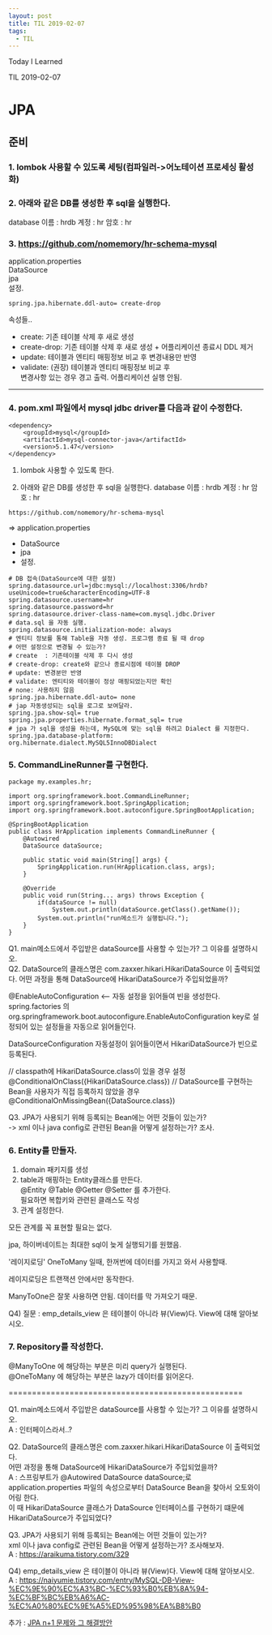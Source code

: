 ```yaml
---
layout: post
title: TIL 2019-02-07
tags:
  - TIL
---
```


Today I Learned

TIL 2019-02-07

# JPA


## 준비
### 1. lombok 사용할 수 있도록 세팅(컴파일러->어노테이션 프로세싱 활성화)
### 2. 아래와 같은 DB를 생성한 후 sql을 실행한다.
   database 이름 : hrdb
   계정 : hr
   암호 : hr
### 3. https://github.com/nomemory/hr-schema-mysql

application.properties  
DataSource  
jpa  
설정.

```
spring.jpa.hibernate.ddl-auto= create-drop
```

속성들..

- create: 기존 테이블 삭제 후 새로 생성
- create-drop: 기존 테이블 삭제 후 새로 생성 + 어플리케이션 종료시 DDL 제거
- update: 테이블과 엔티티 매핑정보 비교 후 변경내용만 반영
- validate: (권장) 테이블과 엔티티 매핑정보 비교 후  
  변경사항 있는 경우 경고 출력. 어플리케이션 실행 안됨.  


---

### 4. pom.xml 파일에서 mysql jdbc driver를 다음과 같이 수정한다.

```
<dependency>
    <groupId>mysql</groupId>
    <artifactId>mysql-connector-java</artifactId>
    <version>5.1.47</version>
</dependency>
```

   1. lombok 사용할 수 있도록 한다.

   2. 아래와 같은 DB를 생성한 후 sql을 실행한다.
   database 이름 : hrdb
   계정 : hr
   암호 : hr

    https://github.com/nomemory/hr-schema-mysql

  => application.properties

   * DataSource
   * jpa
   * 설정.

```
# DB 접속(DataSource에 대한 설정)
spring.datasource.url=jdbc:mysql://localhost:3306/hrdb?useUnicode=true&characterEncoding=UTF-8
spring.datasource.username=hr
spring.datasource.password=hr
spring.datasource.driver-class-name=com.mysql.jdbc.Driver
# data.sql 을 자동 실행. 
spring.datasource.initialization-mode: always
# 엔티티 정보를 통해 Table을 자동 생성. 프로그램 종료 될 때 drop 
# 어떤 설정으로 변경될 수 있는가?
# create  : 기존테이블 삭제 후 다시 생성
# create-drop: create와 같으나 종료시점에 테이블 DROP
# update: 변경분만 반영
# validate: 엔티티와 테이블이 정상 매핑되었는지만 확인
# none: 사용하지 않음
spring.jpa.hibernate.ddl-auto= none
# jap 자동생성되는 sql을 로그로 보여달라.
spring.jpa.show-sql= true
spring.jpa.properties.hibernate.format_sql= true
# jpa 가 sql을 생성을 하는데, MySQL에 맞는 sql을 하려고 Dialect 를 지정한다.
spring.jpa.database-platform: org.hibernate.dialect.MySQL5InnoDBDialect
```

### 5. CommandLineRunner를 구현한다.

```
package my.examples.hr;

import org.springframework.boot.CommandLineRunner;
import org.springframework.boot.SpringApplication;
import org.springframework.boot.autoconfigure.SpringBootApplication;

@SpringBootApplication
public class HrApplication implements CommandLineRunner {
    @Autowired
    DataSource dataSource;

    public static void main(String[] args) {
        SpringApplication.run(HrApplication.class, args);
    }

    @Override
    public void run(String... args) throws Exception {
        if(dataSource != null)
            System.out.println(dataSource.getClass().getName());
        System.out.println("run메소드가 실행됩니다.");
    }
}
```

Q1. main메소드에서 주입받은 dataSource를 사용할 수 있는가? 그 이유를 설명하시오.  
Q2. DataSource의 클래스명은 com.zaxxer.hikari.HikariDataSource 이 출력되었다.
   어떤 과정을 통해 DataSource에 HikariDataSource가 주입되었을까?

@EnableAutoConfiguration <-- 자동 설정을 읽어들여 빈을 생성한다.
spring.factories 의 org.springframework.boot.autoconfigure.EnableAutoConfiguration
key로 설정되어 있는 설정들을 자동으로 읽어들인다.

DataSourceConfiguration 자동설정이 읽어들이면서 HikariDataSource가 빈으로 등록된다.

// classpath에 HikariDataSource.class이 있을 경우 설정
@ConditionalOnClass({HikariDataSource.class})
// DataSource를 구현하는 Bean을 사용자가 직접 등록하지 않았을 경우
@ConditionalOnMissingBean({DataSource.class})

Q3. JPA가 사용되기 위해 등록되는 Bean에는 어떤 것들이 있는가?  
   -> xml 이나 java config로 관련된 Bean을 어떻게 설정하는가? 조사.

### 6. Entity를 만들자.

   1) domain 패키지를 생성
   2) table과 매핑하는 Entity클래스를 만든다.  
   @Entity
   @Table
   @Getter
   @Setter
   를 추가한다.  
   필요하면 복합키와 관련된 클래스도 작성
   1) 관계 설정한다.

모든 관계를 꼭 표현할 필요는 없다.

jpa, 하이버네이트는 최대한 sql이 늦게 실행되기를 원했음.

'레이지로딩' OneToMany 일때, 한꺼번에 데이터를 가지고 와서 사용할때.

레이지로딩은 트랜잭션 안에서만 동작한다.

ManyToOne은 잘못 사용하면 안됨. 데이터를 막 가져오기 때문.


Q4) 질문 : emp_details_view 은 테이블이 아니라 뷰(View)다. View에 대해 알아보시오.

### 7. Repository를 작성한다.

@ManyToOne 에 해당하는 부분은 미리 query가 실행된다.  
@OneToMany 에 해당하는 부분은 lazy가 데이터를 읽어온다. 


==================================================

Q1. main메소드에서 주입받은 dataSource를 사용할 수 있는가? 그 이유를 설명하시오.  
A : 인터페이스라서..?  

Q2. DataSource의 클래스명은 com.zaxxer.hikari.HikariDataSource 이 출력되었다.  
어떤 과정을 통해 DataSource에 HikariDataSource가 주입되었을까?  
A : 스프링부트가 @Autowired DataSource dataSource;로  
application.properties 파일의 속성으로부터 DataSource Bean을 찾아서 오토와이어링 한다.  
이 때 HikariDataSource 클래스가 DataSource 인터페이스를 구현하기 떄문에  
HikariDataSource가 주입되었다?  

Q3. JPA가 사용되기 위해 등록되는 Bean에는 어떤 것들이 있는가?  
xml 이나 java config로 관련된 Bean을 어떻게 설정하는가? 조사해보자.  
A : https://araikuma.tistory.com/329

Q4) emp_details_view 은 테이블이 아니라 뷰(View)다. View에 대해 알아보시오.  
A : 
https://naiyumie.tistory.com/entry/MySQL-DB-View-%EC%9E%90%EC%A3%BC-%EC%93%B0%EB%8A%94-%EC%BF%BC%EB%A6%AC-%EC%A0%80%EC%9E%A5%ED%95%98%EA%B8%B0


추가 : [JPA n+1 문제와 그 해결방안](https://jojoldu.tistory.com/165)